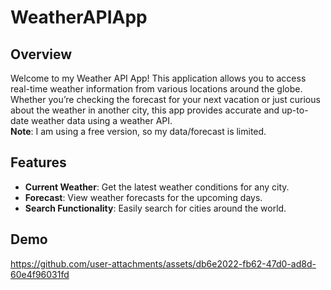 # WeatherAPIApp  
## Overview
Welcome to my Weather API App! This application allows you to access real-time weather information from various locations around the globe. Whether you’re checking the forecast for your next vacation or just curious about the weather in another city, this app provides accurate and up-to-date weather data using a weather API.  
**Note**: I am using a free version, so my data/forecast is limited.

## Features
- **Current Weather**: Get the latest weather conditions for any city.
- **Forecast**: View weather forecasts for the upcoming days.
- **Search Functionality**: Easily search for cities around the world.

## Demo

https://github.com/user-attachments/assets/db6e2022-fb62-47d0-ad8d-60e4f96031fd

